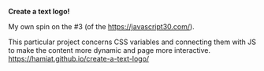 <b>Create a text logo! </b><br>

My own spin on the #3 (of the https://javascript30.com/). <br>

This particular project concerns CSS variables and connecting them with JS to make the content more dynamic and page more interactive. </br>
https://hamiat.github.io/create-a-text-logo/

